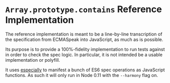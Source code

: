 # `Array.prototype.contains` Reference Implementation

The reference implementation is meant to be a line-by-line transcription of the specification from ECMASpeak into JavaScript, as much as is possible.

Its purpose is to provide a 100%-fidelity implementation to run tests against in order to check the spec logic. In particular, it is not intended be a usable implementation or polyfill.

It uses [especially](https://www.npmjs.org/package/especially) to manifest a bunch of ES6 spec operations as JavaScript functions. As such it will only run in Node 0.11 with the `--harmony` flag on.
